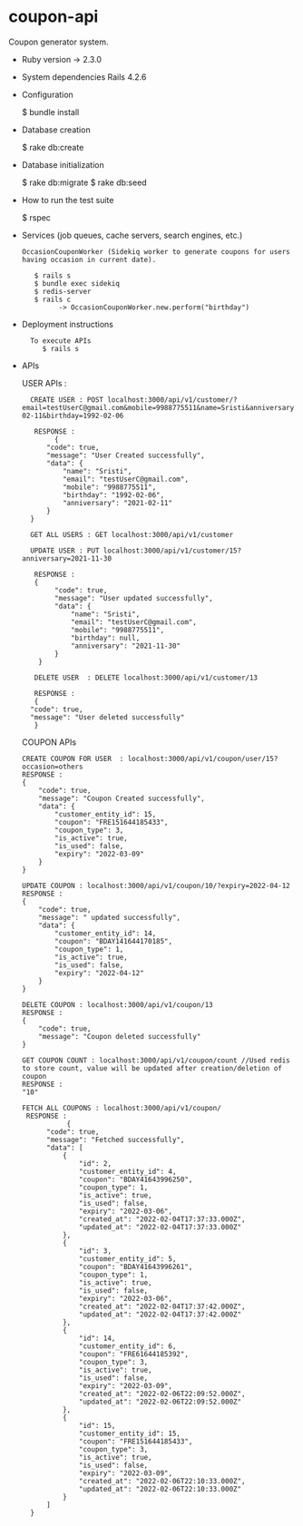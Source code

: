# coupon-api
Coupon generator system.

* Ruby version -> 2.3.0

* System dependencies
    Rails 4.2.6

* Configuration

    $ bundle install

* Database creation

    $ rake db:create

* Database initialization

    $ rake db:migrate
    $ rake db:seed

* How to run the test suite

    $ rspec

* Services (job queues, cache servers, search engines, etc.)

      OccasionCouponWorker (Sidekiq worker to generate coupons for users having occasion in current date).
      
         $ rails s
         $ bundle exec sidekiq
         $ redis-server
         $ rails c
               -> OccasionCouponWorker.new.perform("birthday")


* Deployment instructions

        To execute APIs
           $ rails s

* APIs 
     
   USER APIs : 

        CREATE USER : POST localhost:3000/api/v1/customer/?email=testUserC@gmail.com&mobile=9988775511&name=Sristi&anniversary=2021-02-11&birthday=1992-02-06

         RESPONSE : 
              {
            "code": true,
            "message": "User Created successfully",
            "data": {
                "name": "Sristi",
                "email": "testUserC@gmail.com",
                "mobile": "9988775511",
                "birthday": "1992-02-06",
                "anniversary": "2021-02-11"
            }
        }

        GET ALL USERS : GET localhost:3000/api/v1/customer

        UPDATE USER : PUT localhost:3000/api/v1/customer/15?anniversary=2021-11-30

         RESPONSE :  
         {
              "code": true,
              "message": "User updated successfully",
              "data": {
                  "name": "Sristi",
                  "email": "testUserC@gmail.com",
                  "mobile": "9988775511",
                  "birthday": null,
                  "anniversary": "2021-11-30"
              }
          }

         DELETE USER  : DELETE localhost:3000/api/v1/customer/13

         RESPONSE :
         {
        "code": true,
        "message": "User deleted successfully"
         }



    COUPON APIs

      CREATE COUPON FOR USER  : localhost:3000/api/v1/coupon/user/15?occasion=others
      RESPONSE :
      {
          "code": true,
          "message": "Coupon Created successfully",
          "data": {
              "customer_entity_id": 15,
              "coupon": "FRE151644185433",
              "coupon_type": 3,
              "is_active": true,
              "is_used": false,
              "expiry": "2022-03-09"
          }
      }
    
      UPDATE COUPON : localhost:3000/api/v1/coupon/10/?expiry=2022-04-12
      RESPONSE : 
      {
          "code": true,
          "message": " updated successfully",
          "data": {
              "customer_entity_id": 14,
              "coupon": "BDAY141644170185",
              "coupon_type": 1,
              "is_active": true,
              "is_used": false,
              "expiry": "2022-04-12"
          }
      }
      
      DELETE COUPON : localhost:3000/api/v1/coupon/13
      RESPONSE :
      {
          "code": true,
          "message": "Coupon deleted successfully"
      }
      
      GET COUPON COUNT : localhost:3000/api/v1/coupon/count //Used redis to store count, value will be updated after creation/deletion of coupon
      RESPONSE :
      "10"

      FETCH ALL COUPONS : localhost:3000/api/v1/coupon/
       RESPONSE : 
                 {
            "code": true,
            "message": "Fetched successfully",
            "data": [
                {
                    "id": 2,
                    "customer_entity_id": 4,
                    "coupon": "BDAY41643996250",
                    "coupon_type": 1,
                    "is_active": true,
                    "is_used": false,
                    "expiry": "2022-03-06",
                    "created_at": "2022-02-04T17:37:33.000Z",
                    "updated_at": "2022-02-04T17:37:33.000Z"
                },
                {
                    "id": 3,
                    "customer_entity_id": 5,
                    "coupon": "BDAY41643996261",
                    "coupon_type": 1,
                    "is_active": true,
                    "is_used": false,
                    "expiry": "2022-03-06",
                    "created_at": "2022-02-04T17:37:42.000Z",
                    "updated_at": "2022-02-04T17:37:42.000Z"
                },
                {
                    "id": 14,
                    "customer_entity_id": 6,
                    "coupon": "FRE61644185392",
                    "coupon_type": 3,
                    "is_active": true,
                    "is_used": false,
                    "expiry": "2022-03-09",
                    "created_at": "2022-02-06T22:09:52.000Z",
                    "updated_at": "2022-02-06T22:09:52.000Z"
                },
                {
                    "id": 15,
                    "customer_entity_id": 15,
                    "coupon": "FRE151644185433",
                    "coupon_type": 3,
                    "is_active": true,
                    "is_used": false,
                    "expiry": "2022-03-09",
                    "created_at": "2022-02-06T22:10:33.000Z",
                    "updated_at": "2022-02-06T22:10:33.000Z"
                }
            ]
        }
         
      

    
